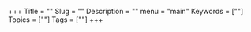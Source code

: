 +++
Title = ""
Slug = ""
Description = ""
menu = "main"
Keywords = [""]
Topics = [""]
Tags = [""]
+++

